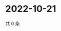 # 2022-10-21

共 0 条

<!-- BEGIN WEIBO -->
<!-- 最后更新时间 Fri Oct 21 2022 13:06:47 GMT+0800 (China Standard Time) -->

<!-- END WEIBO -->
